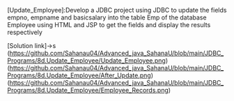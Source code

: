[Update_Employee]:Develop a JDBC project using JDBC to update the fields empno, empname and basicsalary into
the table Emp of the database Employee using HTML and JSP to get the fields and display the
results respectively

[Solution link]->s
(https://github.com/Sahanau04/Advanced_java_SahanaU/blob/main/JDBC_Programs/8d.Update_Employee/Update_Employee.png)
(https://github.com/Sahanau04/Advanced_java_SahanaU/blob/main/JDBC_Programs/8d.Update_Employee/After_Update.png)
(https://github.com/Sahanau04/Advanced_java_SahanaU/blob/main/JDBC_Programs/8d.Update_Employee/Employee_Records.png)
